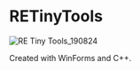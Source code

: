 # RETinyTools
![RE Tiny Tools_190824](https://user-images.githubusercontent.com/6209597/63637536-70f7a400-c67d-11e9-84ad-05f505beea4b.PNG)

Created with WinForms and C++.
